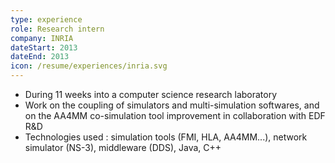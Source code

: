 ```yaml
---
type: experience
role: Research intern
company: INRIA
dateStart: 2013
dateEnd: 2013
icon: /resume/experiences/inria.svg
---
```

* During 11 weeks into a computer science research laboratory
* Work on the coupling of simulators and multi-simulation softwares, and on the AA4MM co-simulation tool improvement in collaboration with EDF R&D
* Technologies used : simulation tools (FMI, HLA, AA4MM...), network simulator (NS-3), middleware (DDS), Java, C++